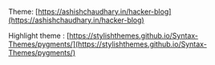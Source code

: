 
Theme: [https://ashishchaudhary.in/hacker-blog](https://ashishchaudhary.in/hacker-blog)

Highlight theme : [https://stylishthemes.github.io/Syntax-Themes/pygments/](https://stylishthemes.github.io/Syntax-Themes/pygments/)